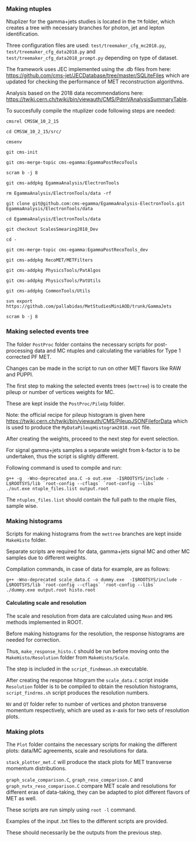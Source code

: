 ### Making ntuples
Ntuplizer for the gamma+jets studies is located in the `TM` folder, which creates a tree with necessary branches for photon, jet and lepton identification.

Three configuration files are used: `test/treemaker_cfg_mc2018.py`, `test/treemaker_cfg_data2018.py` and `test/treemaker_cfg_data2018_prompt.py` depending on type of dataset.

The framework uses JEC implemented using the .db files from here: https://github.com/cms-jet/JECDatabase/tree/master/SQLiteFiles which are updated for checking the performance of MET reconstruction algorithms.

Analysis based on the 2018 data recommendations here: https://twiki.cern.ch/twiki/bin/viewauth/CMS/PdmVAnalysisSummaryTable.


To succesfully compile the ntuplizer code following steps are needed:
```
cmsrel CMSSW_10_2_15

cd CMSSW_10_2_15/src/

cmsenv

git cms-init

git cms-merge-topic cms-egamma:EgammaPostRecoTools

scram b -j 8

git cms-addpkg EgammaAnalysis/ElectronTools

rm EgammaAnalysis/ElectronTools/data -rf

git clone git@github.com:cms-egamma/EgammaAnalysis-ElectronTools.git EgammaAnalysis/ElectronTools/data

cd EgammaAnalysis/ElectronTools/data

git checkout ScalesSmearing2018_Dev

cd -

git cms-merge-topic cms-egamma:EgammaPostRecoTools_dev

git cms-addpkg RecoMET/METFilters

git cms-addpkg PhysicsTools/PatAlgos

git cms-addpkg PhysicsTools/PatUtils

git cms-addpkg CommonTools/Utils

svn export https://github.com/pallabidas/MetStudiesMiniAOD/trunk/GammaJets

scram b -j 8
```

### Making selected events tree

The folder `PostProc` folder contains the necessary scripts for post-processing data and MC ntuples and calculating the variables for Type 1 corrected PF MET.

Changes can be made in the script to run on other MET flavors like RAW and PUPPI.

The first step to making the selected events trees (`mettree`) is to create the pileup or number of vertices weights for MC.

These are kept inside the `PostProc/PileUp` folder.

Note: the official recipe for pileup histogram is given here https://twiki.cern.ch/twiki/bin/viewauth/CMS/PileupJSONFileforData which is used to produce the `MyDataPileupHistogram2018.root` file.

After creating the weights, proceed to the next step for event selection.

For signal gamma+jets samples a separate weight from k-factor is to be undertaken, thus the script is slightly different.

Following command is used to compile and run:

```
g++ -g  -Wno-deprecated ana.C -o out.exe  -I$ROOTSYS/include -L$ROOTSYS/lib `root-config --cflags` `root-config --libs`
./out.exe ntuple_files.list output.root 
```
The `ntuples_files.list` should contain the full path to the ntuple files, sample wise.

### Making histograms

Scripts for making histograms from the `mettree` branches are kept inside `MakeHisto` folder.

Separate scripts are required for data, gamma+jets signal MC and other MC samples due to different weights.

Compilation commands, in case of data for example, are as follows:

```
g++ -Wno-deprecated scale_data.C -o dummy.exe  -I$ROOTSYS/include -L$ROOTSYS/lib `root-config --cflags` `root-config --libs`
./dummy.exe output.root histo.root
```

#### Calculating scale and resolution

The scale and resolution from data are calculated using `Mean` and `RMS` methods implemented in ROOT.

Before making histograms for the resolution, the response histograms are needed for correction.

Thus, `make_response_histo.C` should be run before moving onto the `MakeHisto/Resolution` folder from `MakeHisto/Scale`.

The step is included in the `script_findmean.sh` executable.

After creating the response hitogram the `scale_data.C` script inside `Resolution` folder is to be compiled to obtain the resolution histograms, `script_findrms.sh` script produces the resolution numbers.

`NV` and `QT` folder refer to number of vertices and photon transverse momentum respectively, which are used as x-axis for two sets of resolution plots.

### Making plots

The `Plot` folder contains the necessary scripts for making the different plots: data/MC agreements, scale and resolutions for data.

`stack_plotter_met.C` will produce the stack plots for MET transverse momentum distributions.

`graph_scale_comparison.C`, `graph_reso_comparison.C` and `graph_nvtx_reso_comparison.C` compare MET scale and resolutions for different eras of data-taking, they can be adapted to plot different flavors of MET as well.

These scripts are run simply using `root -l` command.

Examples of the input .txt files to the different scripts are provided.

These should necessarily be the outputs from the previous step.
